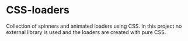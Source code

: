# CSS-loaders
Collection of spinners and animated loaders using CSS.
In this project no external library is used and the loaders are created with pure CSS.

